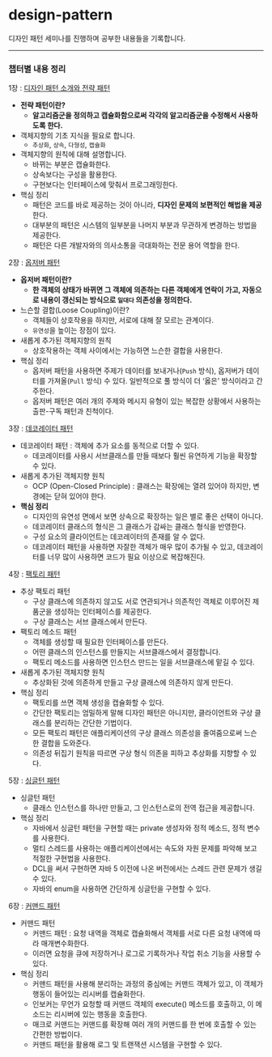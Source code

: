 # design-pattern
디자인 패턴 세미나를 진행하며 공부한 내용들을 기록합니다.

----

### 챕터별 내용 정리
1장 : [디자인 패턴 소개와 전략 패턴](https://leedongyeop.notion.site/Chapter-01-fa26caeaa0614910a3dacf1e02c75aec)
- **전략 패턴이란?** 
    - **알고리즘군을 정의하고 캡슐화함으로써 각각의 알고리즘군을 수정해서 사용하도록 한다.**
- 객체지향의 기초 지식을 필요로 합니다.
    - `추상화`, `상속`, `다형성`, `캡슐화`
- 객체지향의 원칙에 대해 설명합니다.
    - 바뀌는 부분은 캡슐화한다.
    - 상속보다는 구성을 활용한다.
    - 구현보다는 인터페이스에 맞춰서 프로그래밍한다.
- 핵심 정리
    - 패턴은 코드를 바로 제공하는 것이 아니라, **디자인 문제의 보편적인 해법을 제공**한다.
    - 대부분의 패턴은 시스템의 일부분을 나머지 부분과 무관하게 변경하는 방법을 제공한다.
    - 패턴은 다른 개발자와의 의사소통을 극대화하는 전문 용어 역할을 한다.

2장 : [옵저버 패턴](https://leedongyeop.notion.site/Chapter-02-3d99b96d8d034fbcaf892915b162d01e)
    
- **옵저버 패턴이란?**
    - **한 객체의 상태가 바뀌면 그 객체에 의존하는 다른 객체에게 연락이 가고, 자동으로 내용이 갱신되는 방식으로 `일대다` 의존성을 정의한다.**
- 느슨할 결합(Loose Coupling)이란?
    - 객체들이 상호작용을 하지만, 서로에 대해 잘 모르는 관계이다.
    - `유연성`을 높이는 장점이 있다.
- 새롭게 추가된 객체지향의 원칙
    - 상호작용하는 객체 사이에서는 가능하면 느슨한 결합을 사용한다.
- 핵심 정리
    - 옵저버 패턴을 사용하면 주제가 데이터를 보내거나(`Push` 방식), 옵저버가 데이터를 가져올(`Pull` 방식) 수 있다. 일반적으로 풀 방식이 더 ‘옳은' 방식이라고 간주한다.
    - 옵저버 패턴은 여러 개의 주제와 메시지 유형이 있는 복잡한 상황에서 사용하는 출판-구독 패턴과 친척이다.

3장 : [데코레이터 패턴](https://leedongyeop.notion.site/Chapter-03-793001430c8e489794f0e58fe83a23c9)
- 데코레이터 패턴 : 객체에 추가 요소를 동적으로 더할 수 있다. 
    - 데코레이터를 사용시 서브클래스를 만들 때보다 훨씬 유연하게 기능을 확장할 수 있다.
- 새롭게 추가된 객체지향 원칙
    - OCP (Open-Closed Principle) :  클래스는 확장에는 열려 있어야 하지만, 변경에는 닫혀 있어야 한다.
- **핵심 정리**
    - 디자인의 유연성 면에서 보면 상속으로 확장하는 일은 별로 좋은 선택이 아니다.
    - 데코레이터 클래스의 형식은 그 클래스가 감싸는 클래스 형식을 반영한다.
    - 구성 요소의 클라이언트는 데코레이터의 존재를 알 수 없다.
    - 데코레이터 패턴을 사용하면 자잘한 객체가 매우 많이 추가될 수 있고, 데코레이터를 너무 많이 사용하면 코드가 필요 이상으로 복잡해진다.

4장 : [팩토리 패턴](https://leedongyeop.notion.site/Chapter-04-3cb41b14ba6d410b93498ae680d8f39d)
- 추상 팩토리 패턴 
    - 구상 클래스에 의존하지 않고도 서로 연관되거나 의존적인 객체로 이루어진 제품군을 생성하는 인터페이스를 제공한다. 
    - 구상 클래스는 서브 클래스에서 만든다.
- 팩토리 메소드 패턴
    - 객체를 생성할 때 필요한 인터페이스를 만든다.
    - 어떤 클래스의 인스턴스를 만들지는 서브클래스에서 결정합니다.
    - 팩토리 메소드를 사용하면 인스턴스 만드는 일을 서브클래스에 맡길 수 있다.
- 새롭게 추가된 객체지향 원칙
    - 추상화된 것에 의존하게 만들고 구상 클래스에 의존하지 않게 만든다.
- 핵심 정리
    - 팩토리를 쓰면 객체 생성을 캡슐화할 수 있다.
    - 간단한 팩토리는 엄밀하게 말해 디자인 패턴은 아니지만, 클라이언트와 구상 클래스를 분리하는 간단한 기법이다.
    - 모든 팩토리 패턴은 애플리케이션의 구상 클래스 의존성을 줄여줌으로써 느슨한 결합을 도와준다.
    - 의존성 뒤집기 원칙을 따르면 구상 형식 의존을 피하고 추상화를 지향할 수 있다.

5장 : [싱글턴 패턴](https://leedongyeop.notion.site/Chapter-05-0dd468e4ed2f4011836fe29ccb7b184a)
- 싱글턴 패턴
    - 클래스 인스턴스를 하나만 만들고, 그 인스턴스로의 전역 접근을 제공합니다.
- 핵심 정리
    - 자바에서 싱글턴 패턴을 구현할 때는 private 생성자와 정적 메소드, 정적 변수를 사용한다.
    - 멀티 스레드를 사용하는 애플리케이션에서는 속도와 자원 문제를 파악해 보고 적절한 구현법을 사용한다.
    - DCL을 써서 구현하면 자바 5 이전에 나온 버전에서는 스레드 관련 문제가 생길 수 있다.
    - 자바의 enum을 사용하면 간단하게 싱글턴을 구현할 수 있다.

6장 : [커맨드 패턴](https://leedongyeop.notion.site/Chapter-06-e6f5fd86f6054f689a13ddb55d0ce522)
- 커맨드 패턴
    - 커맨드 패턴 : 요청 내역을 객체로 캡슐화해서 객체를 서로 다른 요청 내역에 따라 매개변수화한다.
    - 이러면 요청을 큐에 저장하거나 로그로 기록하거나 작업 취소 기능을 사용할 수 있다.
- 핵심 정리
    - 커맨드 패턴을 사용해 분리하는 과정의 중심에는 커맨드 객체가 있고, 이 객체가 행동이 들어있는 리시버를 캡슐화한다.
    - 인보커는 무언가 요청할 때 커맨드 객체의 execute() 메소드를 호출하고, 이 메소드는 리시버에 있는 행동을 호출한다.
    - 매크로 커맨드는 커맨드를 확장해 여러 개의 커맨드를 한 번에 호출할 수 있는 간편한 방법이다.
    - 커맨드 패턴을 활용해 로그 및 트랜잭션 시스템을 구현할 수 있다.